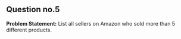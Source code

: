 ## Question no.5
**Problem Statement:** 
List all sellers on Amazon who sold more than 5 different products.